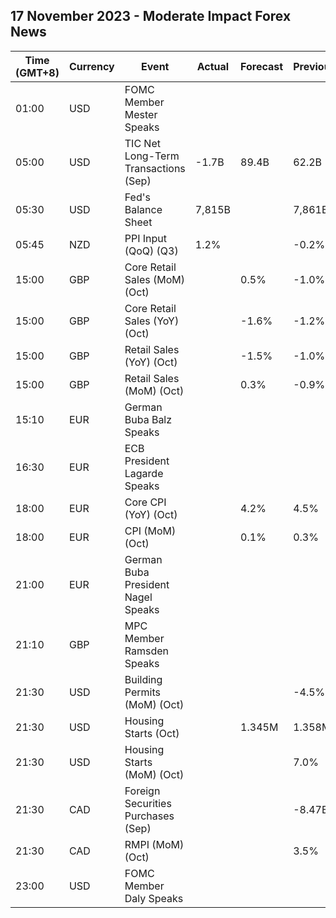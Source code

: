## 17 November 2023 - Moderate Impact Forex News

| Time (GMT+8) | Currency | Event | Actual | Forecast | Previous |
|------|----------|-------|--------|----------|----------|
| 01:00 | USD | FOMC Member Mester Speaks |  |  |  |
| 05:00 | USD | TIC Net Long-Term Transactions (Sep) | -1.7B | 89.4B | 62.2B |
| 05:30 | USD | Fed's Balance Sheet | 7,815B |  | 7,861B |
| 05:45 | NZD | PPI Input (QoQ) (Q3) | 1.2% |  | -0.2% |
| 15:00 | GBP | Core Retail Sales (MoM) (Oct) |  | 0.5% | -1.0% |
| 15:00 | GBP | Core Retail Sales (YoY) (Oct) |  | -1.6% | -1.2% |
| 15:00 | GBP | Retail Sales (YoY) (Oct) |  | -1.5% | -1.0% |
| 15:00 | GBP | Retail Sales (MoM) (Oct) |  | 0.3% | -0.9% |
| 15:10 | EUR | German Buba Balz Speaks |  |  |  |
| 16:30 | EUR | ECB President Lagarde Speaks |  |  |  |
| 18:00 | EUR | Core CPI (YoY) (Oct) |  | 4.2% | 4.5% |
| 18:00 | EUR | CPI (MoM) (Oct) |  | 0.1% | 0.3% |
| 21:00 | EUR | German Buba President Nagel Speaks |  |  |  |
| 21:10 | GBP | MPC Member Ramsden Speaks |  |  |  |
| 21:30 | USD | Building Permits (MoM) (Oct) |  |  | -4.5% |
| 21:30 | USD | Housing Starts (Oct) |  | 1.345M | 1.358M |
| 21:30 | USD | Housing Starts (MoM) (Oct) |  |  | 7.0% |
| 21:30 | CAD | Foreign Securities Purchases (Sep) |  |  | -8.47B |
| 21:30 | CAD | RMPI (MoM) (Oct) |  |  | 3.5% |
| 23:00 | USD | FOMC Member Daly Speaks |  |  |  |
